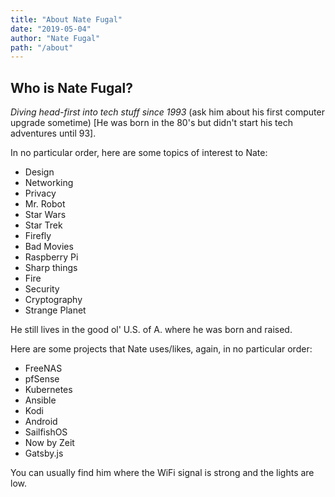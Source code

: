 ```yaml
---
title: "About Nate Fugal"
date: "2019-05-04"
author: "Nate Fugal"
path: "/about"
---
```


## Who is Nate Fugal?

_Diving head-first into tech stuff since 1993_ (ask him about his first computer upgrade sometime) [He was born in the 80's but didn't start his tech adventures until 93].

In no particular order, here are some topics of interest to Nate:
  + Design
  + Networking
  + Privacy
  + Mr. Robot
  + Star Wars
  + Star Trek
  + Firefly
  + Bad Movies
  + Raspberry Pi
  + Sharp things
  + Fire
  + Security
  + Cryptography
  + Strange Planet

He still lives in the good ol' U.S. of A. where he was born and raised.

Here are some projects that Nate uses/likes, again, in no particular order:
+ FreeNAS
+ pfSense  
+ Kubernetes
+ Ansible
+ Kodi
+ Android
+ SailfishOS
+ Now by Zeit
+ Gatsby.js

You can usually find him where the WiFi signal is strong and the lights are low.

